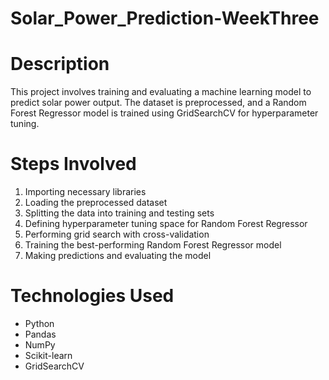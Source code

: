 # Solar_Power_Prediction-WeekThree
# Description
This project involves training and evaluating a machine learning model to predict solar power output. The dataset is preprocessed, and a Random Forest Regressor model is trained using GridSearchCV for hyperparameter tuning.

# Steps Involved
1. Importing necessary libraries
2. Loading the preprocessed dataset
3. Splitting the data into training and testing sets
4. Defining hyperparameter tuning space for Random Forest Regressor
5. Performing grid search with cross-validation
6. Training the best-performing Random Forest Regressor model
7. Making predictions and evaluating the model

# Technologies Used
- Python
- Pandas
- NumPy
- Scikit-learn
- GridSearchCV
